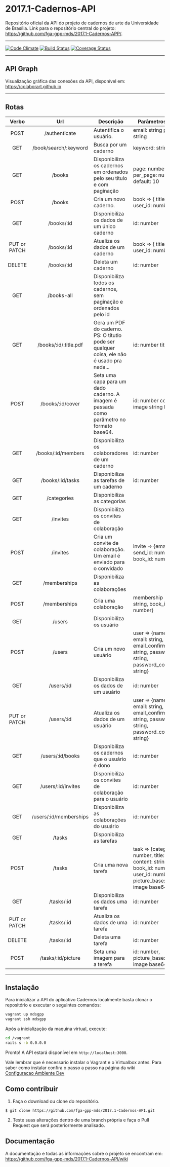 # 2017.1-Cadernos-API
 Repositório oficial da API do projeto de cadernos de arte da Universidade de Brasília. Link para o repositório central do projeto: https://github.com/fga-gpp-mds/2017.1-Cadernos-APP/.

***

[![Code Climate](https://codeclimate.com/github/fga-gpp-mds/2017.1-Cadernos-API/badges/gpa.svg)](https://codeclimate.com/github/fga-gpp-mds/2017.1-Cadernos-API)
[![Build Status](https://travis-ci.org/fga-gpp-mds/2017.1-Cadernos-API.svg?branch=homolog)](https://travis-ci.org/fga-gpp-mds/2017.1-Cadernos-API)
[![Coverage Status](https://coveralls.io/repos/github/fga-gpp-mds/2017.1-Cadernos-API/badge.svg?branch=homolog)](https://coveralls.io/github/fga-gpp-mds/2017.1-Cadernos-API?branch=master)


***
## API Graph

Visualização gráfica das conexões da API, disponível em: https://colaborart.github.io

***

## Rotas

|     Verbo    |           Url          | Descrição                                                                                  | Parâmetros aceitos                                                                                                                 |
|:------------:|:----------------------:|--------------------------------------------------------------------------------------------|------------------------------------------------------------------------------------------------------------------------------------|
| POST         | /authenticate          | Autentifica o usuário.                                                                     | email: string password: string                                                                                                     |
| GET          | /book/search/:keyword  | Busca por um caderno                                                                       | keyword: string                                                                                                                    |
| GET          | /books                 | Disponibiliza os cadernos em ordenados pelo seu título e com paginação                     | page: number per_page: number, default: 10                                                                                         |
| POST         | /books                 | Cria um novo caderno.                                                                      | book => { title: string, user_id: number }                                                                                         |
| GET          | /books/:id             | Disponibiliza os dados de um único caderno                                                 | id: number                                                                                                                         |
| PUT or PATCH | /books/:id             | Atualiza os dados de um caderno                                                            | book => { title: string, user_id: number }                                                                                         |
| DELETE       | /books/:id             | Deleta um caderno                                                                          | id: number                                                                                                                         |
| GET          | /books-all             | Disponibiliza todos os cadernos, sem paginação e ordenados pelo id                         |                                                                                                                                    |
| GET          | /books/:id/:title.pdf  | Gera um PDF do caderno. PS: O títutlo pode ser qualquer coisa, ele não é usado pra nada... | id: number title: string                                                                                                           |
| POST         | /books/:id/cover       | Seta uma capa para um dado caderno. A imagem é passada como parâmetro no formato base64.   | id: number cover_base: image string base64                                                                                         |
| GET          | /books/:id/members     | Disponibiliza os colaboradores de um caderno                                               | id: number                                                                                                                         |
| GET          | /books/:id/tasks       | Disponibiliza as tarefas de um caderno                                                     | id: number                                                                                                                         |
| GET          | /categories            | Disponibiliza as categorias                                                                |                                                                                                                                    |
| GET          | /invites               | Disponibiliza os convites de colaboração                                                   |                                                                                                                                    |
| POST         | /invites               | Cria um convite de colaboração. Um email é enviado para o convidado                        | invite => {email: string, send_id: number, book_id: number}                                                                        |
| GET          | /memberships           | Disponibiliza as colaborações                                                              |                                                                                                                                    |
| POST         | /memberships           | Cria uma colaboração                                                                       | membership => {email: string, book_id: number}                                                                                     |
| GET          | /users                 | Disponibiliza os usuário                                                                   |                                                                                                                                    |
| POST         | /users                 | Cria um novo usuário                                                                       | user => {name: string, email: string, email_confirmation: string, password: string, password_confirmation: string}                 |
| GET          | /users/:id             | Disponibiliza os dados de um usuário                                                       | id: number                                                                                                                         |
| PUT or PATCH | /users/:id             | Atualiza os dados de um usuário                                                            | user => {name: string, email: string, email_confirmation: string, password: string, password_confirmation: string}                 |
| GET          | /users/:id/books       | Disponibiliza os cadernos que o usuário é dono                                             | id: number                                                                                                                         |
| GET          | /users/:id/invites     | Disponibiliza os convites de colaboração para o usuário                                    | id: number                                                                                                                         |
| GET          | /users/:id/memberships | Disponibiliza as colaborações do usuário                                                   | id: number                                                                                                                         |
| GET          | /tasks                 | Disponibiliza as tarefas                                                                   |                                                                                                                                    |
| POST         | /tasks                 | Cria uma nova tarefa                                                                       | task => {category_id: number, title: string, content: string, book_id: number, user_id: number, picture_base: string image base64} |
| GET          | /tasks/:id             | Disponibiliza os dados uma tarefa                                                          | id: number                                                                                                                         |
| PUT or PATCH | /tasks/:id             | Atualiza os dados de uma tarefa                                                            | id: number                                                                                                                         |
| DELETE       | /tasks/:id             | Deleta uma tarefa                                                             | id: number |
| POST         | /tasks/:id/picture     | Seta uma imagem para a terefa                                                 | id: number, picture_base: string image base64 |

***
## Instalação

Para inicializar a API do aplicativo Cadernos localmente basta clonar o repositório e executar o seguintes comandos:

```bash
vagrant up mdsgpp
vagrant ssh mdsgpp
```

Após a inicialização da maquina virtual, execute:

```bash
cd /vagrant
rails s -b 0.0.0.0
```

Pronto! A API estará disponível em `http://localhost:3000`.

Vale lembrar que é necessario instalar o Vagrant e o Virtualbox antes. Para saber como instalar
confira o passo a passo na página da wiki [Configuracao Ambiente Dev](https://github.com/fga-gpp-mds/2017.1-Cadernos-API/wiki/Configuracao-Ambiente-Dev#vagrant-e-virtualboxt)

## Como contribuir

1. Faça o download ou clone do repositório.
```console
$ git clone https://github.com/fga-gpp-mds/2017.1-Cadernos-API.git
```
2. Teste suas alterações dentro de uma branch própria e faça o Pull Request que será posteriormente analisado.


## Documentação

A documentação e todas as informações sobre o projeto se encontram em: https://github.com/fga-gpp-mds/2017.1-Cadernos-API/wiki
